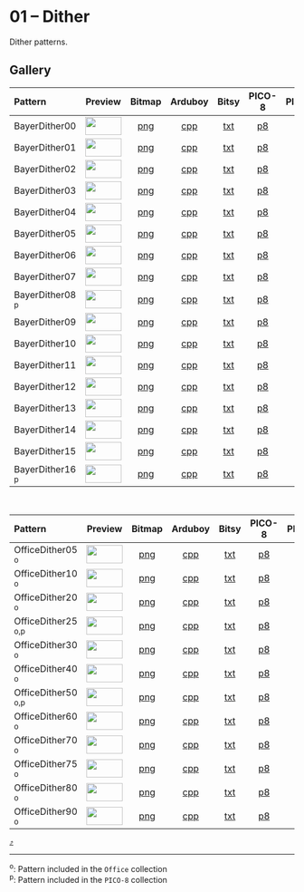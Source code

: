 # 01 – Dither

Dither patterns.

## Gallery

| Pattern | Preview | Bitmap | Arduboy | Bitsy | PICO-8 | Playdate | Thumby |
| :------ | :-----: | :----: | :-----: | :---: | :----: | :------: | :----: |
| BayerDither00 | <img width="64" height="32" src="../docs/art/BayerDither00.png" alt=""> | [png](png/BayerDither00.png) | [cpp](Dither.h#L14-L26) | [txt](Dither.bitsy.txt#L5-L14) | [p𝟪](dither.p8.lua#L7-L20) | [lua](Dither.playdate.lua#L7-L19) | [py](Dither.thumby.py#L7-L18) |
| BayerDither01 | <img width="64" height="32" src="../docs/art/BayerDither01.png" alt=""> | [png](png/BayerDither01.png) | [cpp](Dither.h#L28-L40) | [txt](Dither.bitsy.txt#L16-L25) | [p𝟪](dither.p8.lua#L22-L35) | [lua](Dither.playdate.lua#L21-L33) | [py](Dither.thumby.py#L20-L31) |
| BayerDither02 | <img width="64" height="32" src="../docs/art/BayerDither02.png" alt=""> | [png](png/BayerDither02.png) | [cpp](Dither.h#L42-L54) | [txt](Dither.bitsy.txt#L27-L36) | [p𝟪](dither.p8.lua#L37-L50) | [lua](Dither.playdate.lua#L35-L47) | [py](Dither.thumby.py#L33-L44) |
| BayerDither03 | <img width="64" height="32" src="../docs/art/BayerDither03.png" alt=""> | [png](png/BayerDither03.png) | [cpp](Dither.h#L56-L68) | [txt](Dither.bitsy.txt#L38-L47) | [p𝟪](dither.p8.lua#L52-L65) | [lua](Dither.playdate.lua#L49-L61) | [py](Dither.thumby.py#L46-L57) |
| BayerDither04 | <img width="64" height="32" src="../docs/art/BayerDither04.png" alt=""> | [png](png/BayerDither04.png) | [cpp](Dither.h#L70-L82) | [txt](Dither.bitsy.txt#L49-L58) | [p𝟪](dither.p8.lua#L67-L80) | [lua](Dither.playdate.lua#L63-L75) | [py](Dither.thumby.py#L59-L70) |
| BayerDither05 | <img width="64" height="32" src="../docs/art/BayerDither05.png" alt=""> | [png](png/BayerDither05.png) | [cpp](Dither.h#L84-L96) | [txt](Dither.bitsy.txt#L60-L69) | [p𝟪](dither.p8.lua#L82-L95) | [lua](Dither.playdate.lua#L77-L89) | [py](Dither.thumby.py#L72-L83) |
| BayerDither06 | <img width="64" height="32" src="../docs/art/BayerDither06.png" alt=""> | [png](png/BayerDither06.png) | [cpp](Dither.h#L98-L110) | [txt](Dither.bitsy.txt#L71-L80) | [p𝟪](dither.p8.lua#L97-L110) | [lua](Dither.playdate.lua#L91-L103) | [py](Dither.thumby.py#L85-L96) |
| BayerDither07 | <img width="64" height="32" src="../docs/art/BayerDither07.png" alt=""> | [png](png/BayerDither07.png) | [cpp](Dither.h#L112-L124) | [txt](Dither.bitsy.txt#L82-L91) | [p𝟪](dither.p8.lua#L112-L125) | [lua](Dither.playdate.lua#L105-L117) | [py](Dither.thumby.py#L98-L109) |
| BayerDither08 <sup>p</sup>| <img width="64" height="32" src="../docs/art/BayerDither08.png" alt=""> | [png](png/BayerDither08.png) | [cpp](Dither.h#L126-L138) | [txt](Dither.bitsy.txt#L93-L102) | [p𝟪](dither.p8.lua#L127-L140) | [lua](Dither.playdate.lua#L119-L131) | [py](Dither.thumby.py#L111-L122) |
| BayerDither09 | <img width="64" height="32" src="../docs/art/BayerDither09.png" alt=""> | [png](png/BayerDither09.png) | [cpp](Dither.h#L140-L152) | [txt](Dither.bitsy.txt#L104-L113) | [p𝟪](dither.p8.lua#L142-L155) | [lua](Dither.playdate.lua#L133-L145) | [py](Dither.thumby.py#L124-L135) |
| BayerDither10 | <img width="64" height="32" src="../docs/art/BayerDither10.png" alt=""> | [png](png/BayerDither10.png) | [cpp](Dither.h#L154-L166) | [txt](Dither.bitsy.txt#L115-L124) | [p𝟪](dither.p8.lua#L157-L170) | [lua](Dither.playdate.lua#L147-L159) | [py](Dither.thumby.py#L137-L148) |
| BayerDither11 | <img width="64" height="32" src="../docs/art/BayerDither11.png" alt=""> | [png](png/BayerDither11.png) | [cpp](Dither.h#L168-L180) | [txt](Dither.bitsy.txt#L126-L135) | [p𝟪](dither.p8.lua#L172-L185) | [lua](Dither.playdate.lua#L161-L173) | [py](Dither.thumby.py#L150-L161) |
| BayerDither12 | <img width="64" height="32" src="../docs/art/BayerDither12.png" alt=""> | [png](png/BayerDither12.png) | [cpp](Dither.h#L182-L194) | [txt](Dither.bitsy.txt#L137-L146) | [p𝟪](dither.p8.lua#L187-L200) | [lua](Dither.playdate.lua#L175-L187) | [py](Dither.thumby.py#L163-L174) |
| BayerDither13 | <img width="64" height="32" src="../docs/art/BayerDither13.png" alt=""> | [png](png/BayerDither13.png) | [cpp](Dither.h#L196-L208) | [txt](Dither.bitsy.txt#L148-L157) | [p𝟪](dither.p8.lua#L202-L215) | [lua](Dither.playdate.lua#L189-L201) | [py](Dither.thumby.py#L176-L187) |
| BayerDither14 | <img width="64" height="32" src="../docs/art/BayerDither14.png" alt=""> | [png](png/BayerDither14.png) | [cpp](Dither.h#L210-L222) | [txt](Dither.bitsy.txt#L159-L168) | [p𝟪](dither.p8.lua#L217-L230) | [lua](Dither.playdate.lua#L203-L215) | [py](Dither.thumby.py#L189-L200) |
| BayerDither15 | <img width="64" height="32" src="../docs/art/BayerDither15.png" alt=""> | [png](png/BayerDither15.png) | [cpp](Dither.h#L224-L236) | [txt](Dither.bitsy.txt#L170-L179) | [p𝟪](dither.p8.lua#L232-L245) | [lua](Dither.playdate.lua#L217-L229) | [py](Dither.thumby.py#L202-L213) |
| BayerDither16 <sup>p</sup>| <img width="64" height="32" src="../docs/art/BayerDither16.png" alt=""> | [png](png/BayerDither16.png) | [cpp](Dither.h#L238-L250) | [txt](Dither.bitsy.txt#L181-L190) | [p𝟪](dither.p8.lua#L247-L260) | [lua](Dither.playdate.lua#L231-L243) | [py](Dither.thumby.py#L215-L226) |

<br>


| Pattern | Preview | Bitmap | Arduboy | Bitsy | PICO-8 | Playdate | Thumby |
| :------ | :-----: | :----: | :-----: | :---: | :----: | :------: | :----: |
| OfficeDither05 <sup>o</sup>| <img width="64" height="32" src="../docs/art/OfficeDither05.png" alt=""> | [png](png/OfficeDither05.png) | [cpp](Dither.h#L252-L263) | [txt](Dither.bitsy.txt#L192-L201) | [p𝟪](dither.p8.lua#L262-L274) | [lua](Dither.playdate.lua#L245-L257) | [py](Dither.thumby.py#L228-L239) |
| OfficeDither10 <sup>o</sup>| <img width="64" height="32" src="../docs/art/OfficeDither10.png" alt=""> | [png](png/OfficeDither10.png) | [cpp](Dither.h#L265-L276) | [txt](Dither.bitsy.txt#L203-L212) | [p𝟪](dither.p8.lua#L276-L288) | [lua](Dither.playdate.lua#L259-L271) | [py](Dither.thumby.py#L241-L252) |
| OfficeDither20 <sup>o</sup>| <img width="64" height="32" src="../docs/art/OfficeDither20.png" alt=""> | [png](png/OfficeDither20.png) | [cpp](Dither.h#L278-L290) | [txt](Dither.bitsy.txt#L214-L223) | [p𝟪](dither.p8.lua#L290-L303) | [lua](Dither.playdate.lua#L273-L285) | [py](Dither.thumby.py#L254-L265) |
| OfficeDither25 <sup>o,p</sup>| <img width="64" height="32" src="../docs/art/OfficeDither25.png" alt=""> | [png](png/OfficeDither25.png) | [cpp](Dither.h#L292-L304) | [txt](Dither.bitsy.txt#L225-L234) | [p𝟪](dither.p8.lua#L305-L318) | [lua](Dither.playdate.lua#L287-L299) | [py](Dither.thumby.py#L267-L278) |
| OfficeDither30 <sup>o</sup>| <img width="64" height="32" src="../docs/art/OfficeDither30.png" alt=""> | [png](png/OfficeDither30.png) | [cpp](Dither.h#L306-L318) | [txt](Dither.bitsy.txt#L236-L245) | [p𝟪](dither.p8.lua#L320-L333) | [lua](Dither.playdate.lua#L301-L313) | [py](Dither.thumby.py#L280-L291) |
| OfficeDither40 <sup>o</sup>| <img width="64" height="32" src="../docs/art/OfficeDither40.png" alt=""> | [png](png/OfficeDither40.png) | [cpp](Dither.h#L320-L331) | [txt](Dither.bitsy.txt#L247-L256) | [p𝟪](dither.p8.lua#L335-L347) | [lua](Dither.playdate.lua#L315-L327) | [py](Dither.thumby.py#L293-L304) |
| OfficeDither50 <sup>o,p</sup>| <img width="64" height="32" src="../docs/art/OfficeDither50.png" alt=""> | [png](png/OfficeDither50.png) | [cpp](Dither.h#L333-L345) | [txt](Dither.bitsy.txt#L258-L267) | [p𝟪](dither.p8.lua#L349-L362) | [lua](Dither.playdate.lua#L329-L341) | [py](Dither.thumby.py#L306-L317) |
| OfficeDither60 <sup>o</sup>| <img width="64" height="32" src="../docs/art/OfficeDither60.png" alt=""> | [png](png/OfficeDither60.png) | [cpp](Dither.h#L347-L359) | [txt](Dither.bitsy.txt#L269-L278) | [p𝟪](dither.p8.lua#L364-L377) | [lua](Dither.playdate.lua#L343-L355) | [py](Dither.thumby.py#L319-L330) |
| OfficeDither70 <sup>o</sup>| <img width="64" height="32" src="../docs/art/OfficeDither70.png" alt=""> | [png](png/OfficeDither70.png) | [cpp](Dither.h#L361-L373) | [txt](Dither.bitsy.txt#L280-L289) | [p𝟪](dither.p8.lua#L379-L392) | [lua](Dither.playdate.lua#L357-L369) | [py](Dither.thumby.py#L332-L343) |
| OfficeDither75 <sup>o</sup>| <img width="64" height="32" src="../docs/art/OfficeDither75.png" alt=""> | [png](png/OfficeDither75.png) | [cpp](Dither.h#L375-L387) | [txt](Dither.bitsy.txt#L291-L300) | [p𝟪](dither.p8.lua#L394-L407) | [lua](Dither.playdate.lua#L371-L383) | [py](Dither.thumby.py#L345-L356) |
| OfficeDither80 <sup>o</sup>| <img width="64" height="32" src="../docs/art/OfficeDither80.png" alt=""> | [png](png/OfficeDither80.png) | [cpp](Dither.h#L389-L400) | [txt](Dither.bitsy.txt#L302-L311) | [p𝟪](dither.p8.lua#L409-L421) | [lua](Dither.playdate.lua#L385-L397) | [py](Dither.thumby.py#L358-L369) |
| OfficeDither90 <sup>o</sup>| <img width="64" height="32" src="../docs/art/OfficeDither90.png" alt=""> | [png](png/OfficeDither90.png) | [cpp](Dither.h#L402-L413) | [txt](Dither.bitsy.txt#L313-L322) | [p𝟪](dither.p8.lua#L423-L435) | [lua](Dither.playdate.lua#L399-L411) | [py](Dither.thumby.py#L371-L382) |


[`⤴`](#gallery)

---

<sup>o</sup>: Pattern included in the `Office` collection  
<sup>p</sup>: Pattern included in the `PICO-8` collection 

<br>
